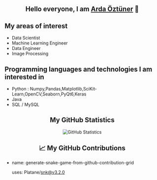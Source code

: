 <h2 align="center">Hello everyone, I am <a href="https://github.com/arda92a">Arda Öztüner</a> 👋</h2>

## My areas of interest
- Data Scientist
- Machine Learning Engineer
- Data Engineer
- Image Processing

## Programming languages ​​and technologies I am interested in
- Python : Numpy,Pandas,Matplotlib,SciKit-Learn,OpenCV,Seaborn,PyQt6,Keras
- Java
- SQL / MySQL

<h2 align="center">My GitHub Statistics</h2>
<p align="center">
  <img src="https://github-readme-stats.vercel.app/api?username=arda92a&show_icons=true&hide_title=true&count_private=true&hide=prs" alt="GitHub Statistics">
</p>
<h2 align="center">📈 My GitHub Contributions</h2>
              
- name: generate-snake-game-from-github-contribution-grid


              
  uses: Platane/snk@v3.2.0
